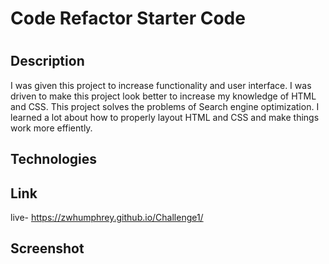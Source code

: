 # Code Refactor Starter Code
# <Horiseon>

## Description

I was given this project to increase functionality and user interface.  I was driven to make this project look better to increase my knowledge of HTML and CSS. This project solves the problems of Search engine optimization.  I learned a lot about how to properly layout HTML and CSS and make things work more effiently. 

## Technologies
  
## Link
  
  live- https://zwhumphrey.github.io/Challenge1/
  
## Screenshot
  

